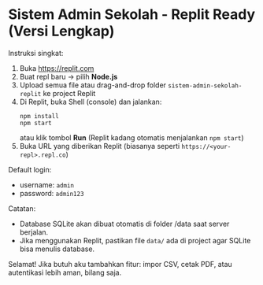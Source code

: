 # Sistem Admin Sekolah - Replit Ready (Versi Lengkap)

Instruksi singkat:

1. Buka https://replit.com
2. Buat repl baru -> pilih **Node.js**
3. Upload semua file atau drag-and-drop folder `sistem-admin-sekolah-replit` ke project Replit
4. Di Replit, buka Shell (console) dan jalankan:
   ```
   npm install
   npm start
   ```
   atau klik tombol **Run** (Replit kadang otomatis menjalankan `npm start`)
5. Buka URL yang diberikan Replit (biasanya seperti `https://<your-repl>.repl.co`)

Default login:
- username: `admin`
- password: `admin123`

Catatan:
- Database SQLite akan dibuat otomatis di folder /data saat server berjalan.
- Jika menggunakan Replit, pastikan file `data/` ada di project agar SQLite bisa menulis database.

Selamat! Jika butuh aku tambahkan fitur: impor CSV, cetak PDF, atau autentikasi lebih aman, bilang saja.
